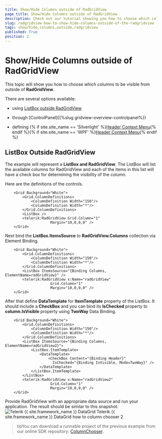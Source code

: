```yaml
---
title: Show/Hide Columns outside of RadGridView
page_title: Show/Hide Columns outside of RadGridView
description: Check out our tutorial showing you how to choose which columns to be visible from outside of RadGridView - Telerik's {{ site.framework_name }} DataGrid.
slug: radgridview-how-to-show-hide-columns-outside-of-the-radgridview
tags: show/hide,columns,outside,radgridview
published: True
position: 2
---
```


# Show/Hide Columns outside of RadGridView

This topic will show you how to choose which columns to be visible from outside of __RadGridView__. 

There are several options available:
* using [ListBox outside RadGridView](#listbox-outside-radgridview)

* through [ControlPanel]({%slug gridview-overview-controlpanel%})

* defining {% if site.site_name == 'Silverlight' %}[Header Context Menu](https://demos.telerik.com/silverlight/#GridView/HeaderContextMenu){% endif %}{% if site.site_name == 'WPF' %}[Header Context Menu](https://demos.telerik.com/wpf){% endif %} 

## ListBox Outside RadGridView

The example will represent a __ListBox and RadGridView__. The ListBox will list the available columns for RadGridView and each of the items in this list will have a check box for determining the visibility of the column.

Here are the definitions of the controls.


```XAML
	<Grid Background="White">
	    <Grid.ColumnDefinitions>
	        <ColumnDefinition Width="150"/>
	        <ColumnDefinition Width="*"/>
	    </Grid.ColumnDefinitions>
	    <ListBox />
	    <telerik:RadGridView Grid.Column="1"
	                 Margin="10,0,0,0" />
	</Grid>
```

Next bind the __ListBox.ItemsSource__ to __RadGridView.Columns__ collection via Element Binding.


```XAML
	<Grid Background="White">
	    <Grid.ColumnDefinitions>
	        <ColumnDefinition Width="150"/>
	        <ColumnDefinition Width="*"/>
	    </Grid.ColumnDefinitions>
	    <ListBox ItemsSource="{Binding Columns, ElementName=radGridView}" />
	    <telerik:RadGridView x:Name="radGridView"
	                 Grid.Column="1" 
	                 Margin="10,0,0,0" />
	</Grid>
```

After that define __DataTemplate__ for __ItemTemplate__ property of the ListBox. It should include a __CheckBox__ and you can bind its __IsChecked__ property to __column.IsVisible__ property using __TwoWay__ Data Binding.



```XAML
	<Grid Background="White">
	    <Grid.ColumnDefinitions>
	        <ColumnDefinition Width="150"/>
	        <ColumnDefinition Width="*"/>
	    </Grid.ColumnDefinitions>
	    <ListBox ItemsSource="{Binding Columns, ElementName=radGridView2}">
	        <ListBox.ItemTemplate>
	            <DataTemplate>
	                <CheckBox Content="{Binding Header}"
	                  IsChecked="{Binding IsVisible, Mode=TwoWay}" />
	            </DataTemplate>
	        </ListBox.ItemTemplate>
	    </ListBox>
	    <telerik:RadGridView x:Name="radGridView2"
	                 Grid.Column="1" 
	                 Margin="10,0,0,0" />
	</Grid>
```

Provide RadGridView with an appropriate data source and run your application. The result should be similar to this snapshot:
![Telerik {{ site.framework_name }} DataGrid Telerik {{ site.framework_name }} DataGrid how to column chooser 2](images/RadGridView_radgridview_how_to_column_chooser_2.png)

>tipYou can download a runnable project of the previous example from our online SDK repository: [ColumnChooser](https://github.com/telerik/xaml-sdk/tree/master/GridView/ColumnChooser).
          

